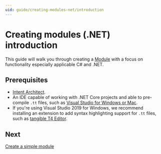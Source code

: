 ```yaml
---
uid: guide/creating-modules-net/introduction
---
```

# Creating modules (.NET) introduction

This guide will walk you through creating a [Module](xref:reference/module) with a focus on functionality especially applicable C# and .NET.


## Prerequisites

- [Intent Architect](https://intentarchitect.com/#/downloads).
- An IDE capable of working with .NET Core projects and able to pre-compile `.tt` files, such as [Visual Studio for Windows or Mac](https://visualstudio.microsoft.com/).
- If you're using Visual Studio 2019 for Windows, we recommend installing an extension to add syntax highlighting support for `.tt` files, such as [tangible T4 Editor](https://t4-editor.tangible-engineering.com/T4-Editor-Visual-T4-Editing.html).


## Next

[Create a simple module](xref:guide/creating-modules-net/create-a-simple-module)

